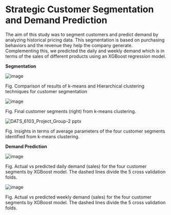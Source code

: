 # Strategic Customer Segmentation and Demand Prediction

The aim of this study was to segment customers and predict demand by analyzing historical pricing data. 
This segmentation is based on purchasing behaviors and the revenue they help the company generate. 
Complementing this, we predicted the daily and weekly demand which is in terms of the sales of different products using an XGBoost regression model.

__Segmentation__

![image](https://github.com/kumarsauravjha/Customer_segmentation_demand_prediction/assets/143224932/d6ea7ca5-a769-48a5-b2c1-afcd57099393)

Fig. Comparison of results of k-means and Hierarchical clustering techniques for customer segmentation


![image](https://github.com/kumarsauravjha/Customer_segmentation_demand_prediction/assets/143224932/031c4714-b5ea-4fe3-b141-30c467360ea4)

Fig. Final customer segments (right) from k-means clustering.


![DATS_6103_Project_Group-2 pptx](https://github.com/kumarsauravjha/Customer_segmentation_demand_prediction/assets/143224932/157f8114-0d0d-4d59-90af-15ff7bb9a735)

Fig. Insights in terms of average parameters of the four customer segments identified from k-means clustering.


__Demand Prediction__

![image](https://github.com/kumarsauravjha/Customer_segmentation_demand_prediction/assets/143224932/763593f4-6b36-4cd6-bbcf-f483eb9eea3d)

Fig. Actual vs predicted daily demand (sales) for the four customer segments by XGBoost model. The dashed lines divide the 5 cross validation folds.

![image](https://github.com/kumarsauravjha/Customer_segmentation_demand_prediction/assets/143224932/0c8481b4-1700-4c51-8654-5eb0ae270928)

Fig. Actual vs predicted weekly demand (sales) for the four customer segments by XGBoost model. The dashed lines divide the 5 cross validation folds.




